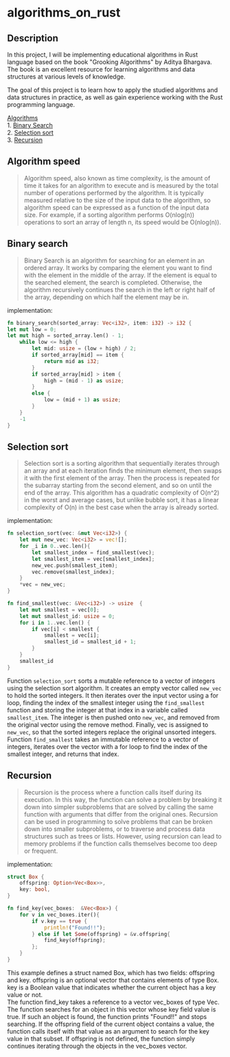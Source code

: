 # algorithms_on_rust
## Description
In this project, I will be implementing educational algorithms in Rust language based on the book "Grooking Algorithms" by Aditya Bhargava. The book is an excellent resource for learning algorithms and data structures at various levels of knowledge.

The goal of this project is to learn how to apply the studied algorithms and data structures in practice, as well as gain experience working with the Rust programming language.

[Algorithms](#binary-search) \
    1. [Binary Search](#binary-search) \
    2. [Selection sort](#selection-sort) \
    3. [Recursion](#recursion) 

## Algorithm speed
>Algorithm speed, also known as time complexity, is the amount of time it takes for an algorithm to execute and is measured by the total number of operations performed by the algorithm. It is typically measured relative to the size of the input data to the algorithm, so algorithm speed can be expressed as a function of the input data size. For example, if a sorting algorithm performs O(nlog(n)) operations to sort an array of length n, its speed would be O(nlog(n)).

## Binary search
>Binary Search is an algorithm for searching for an element in an ordered array. It works by comparing the element you want to find with the element in the middle of the array. If the element is equal to the searched element, the search is completed. Otherwise, the algorithm recursively continues the search in the left or right half of the array, depending on which half the element may be in.

implementation:

```rust
fn binary_search(sorted_array: Vec<i32>, item: i32) -> i32 {
let mut low = 0;
let mut high = sorted_array.len() - 1;
    while low <= high {
        let mid: usize = (low + high) / 2;
        if sorted_array[mid] == item {
            return mid as i32;
        }
        if sorted_array[mid] > item {
            high = (mid - 1) as usize;
        }
        else {
            low = (mid + 1) as usize;
        }
    }
    -1
}
```

## Selection sort
> Selection sort is a sorting algorithm that sequentially iterates through an array and at each iteration finds the minimum element, then swaps it with the first element of the array. Then the process is repeated for the subarray starting from the second element, and so on until the end of the array. This algorithm has a quadratic complexity of O(n^2) in the worst and average cases, but unlike bubble sort, it has a linear complexity of O(n) in the best case when the array is already sorted.

implementation:

```rust
fn selection_sort(vec: &mut Vec<i32>) {
    let mut new_vec: Vec<i32> = vec![];
    for _i in 0..vec.len(){
        let smallest_index = find_smallest(vec);
        let smallest_item = vec[smallest_index];
        new_vec.push(smallest_item);
        vec.remove(smallest_index);
    }
    *vec = new_vec;
}

fn find_smallest(vec: &Vec<i32>) -> usize  {
    let mut smallest = vec[0];
    let mut smallest_id: usize = 0;
    for i in 1..vec.len() {
        if vec[i] < smallest {
            smallest = vec[i];
            smallest_id = smallest_id + 1;
        }
    }
    smallest_id
}
```
Function `selection_sort` sorts a mutable reference to a vector of integers using the selection sort algorithm. It creates an empty vector called `new_vec` to hold the sorted integers. It then iterates over the input vector using a for loop, finding the index of the smallest integer using the `find_smallest` function and storing the integer at that index in a variable called `smallest_item`. The integer is then pushed onto `new_vec`, and removed from the original vector using the remove method. Finally, vec is assigned to `new_vec`, so that the sorted integers replace the original unsorted integers. \
Function `find_smallest` takes an immutable reference to a vector of integers, iterates over the vector with a for loop to find the index of the smallest integer, and returns that index.

## Recursion
>Recursion is the process where a function calls itself during its execution. In this way, the function can solve a problem by breaking it down into simpler subproblems that are solved by calling the same function with arguments that differ from the original ones. Recursion can be used in programming to solve problems that can be broken down into smaller subproblems, or to traverse and process data structures such as trees or lists. However, using recursion can lead to memory problems if the function calls themselves become too deep or frequent.

implementation:

```rust
struct Box {
    offspring: Option<Vec<Box>>,
    key: bool,
}

fn find_key(vec_boxes:  &Vec<Box>) {
    for v in vec_boxes.iter(){
        if v.key == true {
            println!("Found!!");
        } else if let Some(offspring) = &v.offspring{
            find_key(offspring);
        };
    }
}
```

This example defines a struct named Box, which has two fields: offspring and key. offspring is an optional vector that contains elements of type Box. key is a Boolean value that indicates whether the current object has a key value or not. \
The function find_key takes a reference to a vector vec_boxes of type Vec<Box>. The function searches for an object in this vector whose key field value is true. If such an object is found, the function prints "Found!!" and stops searching. If the offspring field of the current object contains a value, the function calls itself with that value as an argument to search for the key value in that subset. If offspring is not defined, the function simply continues iterating through the objects in the vec_boxes vector.

